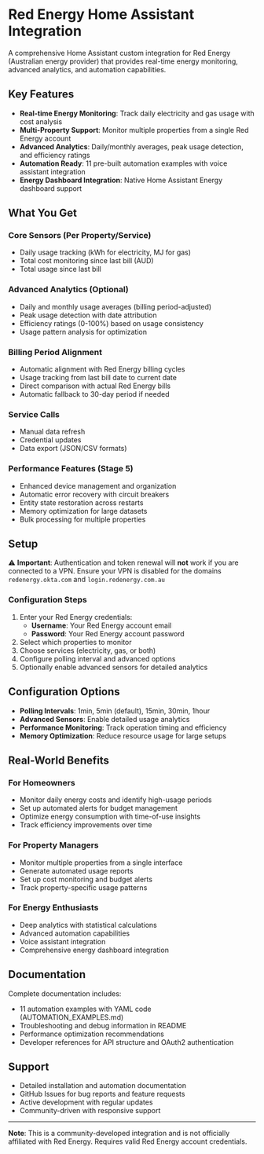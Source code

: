 # Red Energy Home Assistant Integration

A comprehensive Home Assistant custom integration for Red Energy (Australian energy provider) that provides real-time energy monitoring, advanced analytics, and automation capabilities.

## Key Features

- **Real-time Energy Monitoring**: Track daily electricity and gas usage with cost analysis
- **Multi-Property Support**: Monitor multiple properties from a single Red Energy account
- **Advanced Analytics**: Daily/monthly averages, peak usage detection, and efficiency ratings
- **Automation Ready**: 11 pre-built automation examples with voice assistant integration
- **Energy Dashboard Integration**: Native Home Assistant Energy dashboard support

## What You Get

### Core Sensors (Per Property/Service)
- Daily usage tracking (kWh for electricity, MJ for gas)
- Total cost monitoring since last bill (AUD)
- Total usage since last bill

### Advanced Analytics (Optional)
- Daily and monthly usage averages (billing period-adjusted)
- Peak usage detection with date attribution  
- Efficiency ratings (0-100%) based on usage consistency
- Usage pattern analysis for optimization

### Billing Period Alignment
- Automatic alignment with Red Energy billing cycles
- Usage tracking from last bill date to current date
- Direct comparison with actual Red Energy bills
- Automatic fallback to 30-day period if needed

### Service Calls
- Manual data refresh
- Credential updates
- Data export (JSON/CSV formats)

### Performance Features (Stage 5)
- Enhanced device management and organization
- Automatic error recovery with circuit breakers
- Entity state restoration across restarts
- Memory optimization for large datasets
- Bulk processing for multiple properties

## Setup

⚠️ **Important**: Authentication and token renewal will **not** work if you are connected to a VPN. Ensure your VPN is disabled for the domains `redenergy.okta.com` and `login.redenergy.com.au`

### Configuration Steps

1. Enter your Red Energy credentials:
   - **Username**: Your Red Energy account email
   - **Password**: Your Red Energy account password
2. Select which properties to monitor
3. Choose services (electricity, gas, or both)
4. Configure polling interval and advanced options
5. Optionally enable advanced sensors for detailed analytics

## Configuration Options

- **Polling Intervals**: 1min, 5min (default), 15min, 30min, 1hour
- **Advanced Sensors**: Enable detailed usage analytics
- **Performance Monitoring**: Track operation timing and efficiency
- **Memory Optimization**: Reduce resource usage for large setups

## Real-World Benefits

### For Homeowners
- Monitor daily energy costs and identify high-usage periods
- Set up automated alerts for budget management
- Optimize energy consumption with time-of-use insights
- Track efficiency improvements over time

### For Property Managers  
- Monitor multiple properties from a single interface
- Generate automated usage reports
- Set up cost monitoring and budget alerts
- Track property-specific usage patterns

### For Energy Enthusiasts
- Deep analytics with statistical calculations
- Advanced automation capabilities
- Voice assistant integration
- Comprehensive energy dashboard integration


## Documentation

Complete documentation includes:
- 11 automation examples with YAML code (AUTOMATION_EXAMPLES.md)
- Troubleshooting and debug information in README
- Performance optimization recommendations
- Developer references for API structure and OAuth2 authentication

## Support

- Detailed installation and automation documentation
- GitHub Issues for bug reports and feature requests
- Active development with regular updates
- Community-driven with responsive support

---

**Note**: This is a community-developed integration and is not officially affiliated with Red Energy. Requires valid Red Energy account credentials.